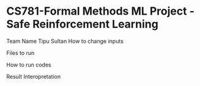 # CS781-Formal Methods ML Project - Safe Reinforcement Learning

Team Name
Tipu Sultan
How to change inputs

Files to run

How to run codes

Result Interopretation

